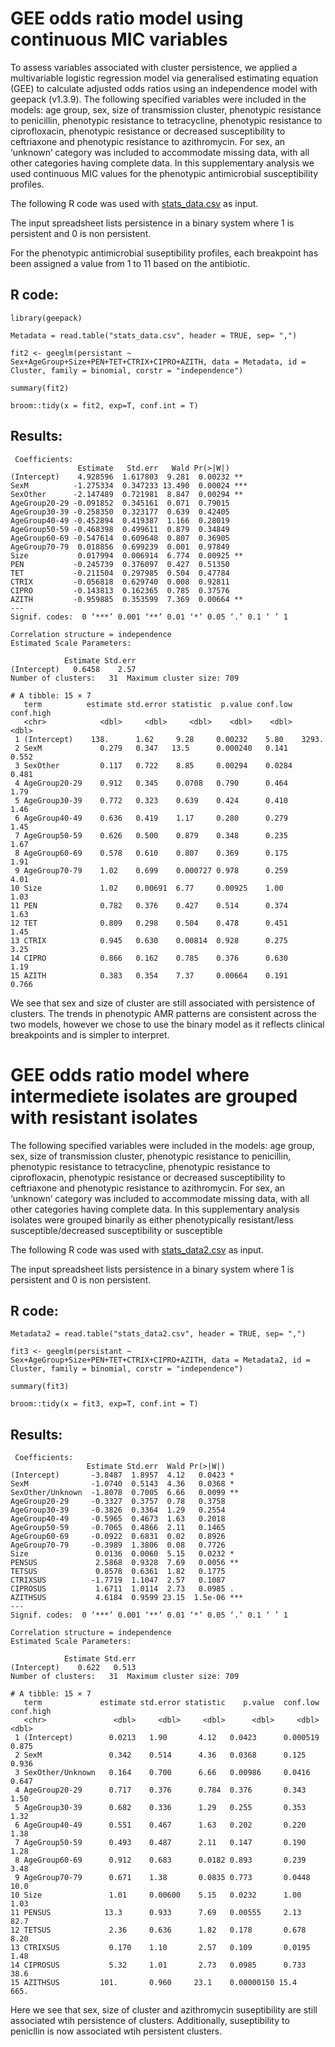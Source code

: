 # GEE odds ratio model using continuous MIC variables

To assess variables associated with cluster persistence, we applied a
multivariable logistic regression model via generalised estimating
equation (GEE) to calculate adjusted odds ratios using an independence
model with geepack (v1.3.9). The following specified variables were
included in the models: age group, sex, size of transmission cluster,
phenotypic resistance to penicillin, phenotypic resistance to
tetracycline, phenotypic resistance to ciprofloxacin, phenotypic
resistance or decreased susceptibility to ceftriaxone and phenotypic
resistance to azithromycin. For sex, an ‘unknown’ category was included
to accommodate missing data, with all other categories having complete
data. In this supplementary analysis we used continuous MIC values for
the phenotypic antimicrobial susceptibility profiles.

The following R code was used with
[stats_data.csv](https://github.com/mtaouk/Neisseria_gonorrhoeae_transmission_Australia/blob/main/Supplementary_analyses/Odds_ratio/stats_data.csv)
as input.

The input spreadsheet lists persistence in a binary system where 1 is
persistent and 0 is non persistent.

For the phenotypic antimicrobial suseptibility profiles, each breakpoint has been assigned a value from 1 to 11 based on the antibiotic.

## R code:

```         
library(geepack)

Metadata = read.table("stats_data.csv", header = TRUE, sep= ",")

fit2 <- geeglm(persistant ~ Sex+AgeGroup+Size+PEN+TET+CTRIX+CIPRO+AZITH, data = Metadata, id = Cluster, family = binomial, corstr = "independence") 

summary(fit2) 

broom::tidy(x = fit2, exp=T, conf.int = T)

```

## Results:

```         
 Coefficients:
               Estimate   Std.err   Wald Pr(>|W|)    
(Intercept)    4.928596  1.617803  9.281  0.00232 ** 
SexM          -1.275334  0.347233 13.490  0.00024 ***
SexOther      -2.147489  0.721981  8.847  0.00294 ** 
AgeGroup20-29 -0.091852  0.345161  0.071  0.79015    
AgeGroup30-39 -0.258350  0.323177  0.639  0.42405    
AgeGroup40-49 -0.452894  0.419387  1.166  0.28019    
AgeGroup50-59 -0.468398  0.499611  0.879  0.34849    
AgeGroup60-69 -0.547614  0.609648  0.807  0.36905    
AgeGroup70-79  0.018856  0.699239  0.001  0.97849    
Size           0.017994  0.006914  6.774  0.00925 ** 
PEN           -0.245739  0.376097  0.427  0.51350    
TET           -0.211504  0.297985  0.504  0.47784    
CTRIX         -0.056818  0.629740  0.008  0.92811    
CIPRO         -0.143813  0.162365  0.785  0.37576    
AZITH         -0.959885  0.353599  7.369  0.00664 ** 
---
Signif. codes:  0 ‘***’ 0.001 ‘**’ 0.01 ‘*’ 0.05 ‘.’ 0.1 ‘ ’ 1

Correlation structure = independence 
Estimated Scale Parameters:

            Estimate Std.err
(Intercept)   0.6458    2.57
Number of clusters:   31  Maximum cluster size: 709
```

```
# A tibble: 15 × 7
   term          estimate std.error statistic  p.value conf.low conf.high
   <chr>            <dbl>     <dbl>     <dbl>    <dbl>    <dbl>     <dbl>
 1 (Intercept)    138.      1.62     9.28     0.00232    5.80    3293.   
 2 SexM             0.279   0.347   13.5      0.000240   0.141      0.552
 3 SexOther         0.117   0.722    8.85     0.00294    0.0284     0.481
 4 AgeGroup20-29    0.912   0.345    0.0708   0.790      0.464      1.79 
 5 AgeGroup30-39    0.772   0.323    0.639    0.424      0.410      1.46 
 6 AgeGroup40-49    0.636   0.419    1.17     0.280      0.279      1.45 
 7 AgeGroup50-59    0.626   0.500    0.879    0.348      0.235      1.67 
 8 AgeGroup60-69    0.578   0.610    0.807    0.369      0.175      1.91 
 9 AgeGroup70-79    1.02    0.699    0.000727 0.978      0.259      4.01 
10 Size             1.02    0.00691  6.77     0.00925    1.00       1.03 
11 PEN              0.782   0.376    0.427    0.514      0.374      1.63 
12 TET              0.809   0.298    0.504    0.478      0.451      1.45 
13 CTRIX            0.945   0.630    0.00814  0.928      0.275      3.25 
14 CIPRO            0.866   0.162    0.785    0.376      0.630      1.19 
15 AZITH            0.383   0.354    7.37     0.00664    0.191      0.766
```

We see that sex and size of cluster are still associated with
persistence of clusters. The trends in phenotypic AMR patterns are
consistent across the two models, however we chose to use the binary
model as it reflects clinical breakpoints and is simpler to interpret.

# GEE odds ratio model where intermediete isolates are grouped with resistant isolates

The following specified variables were included in the models: age group, sex, size of transmission cluster,
phenotypic resistance to penicillin, phenotypic resistance to
tetracycline, phenotypic resistance to ciprofloxacin, phenotypic
resistance or decreased susceptibility to ceftriaxone and phenotypic
resistance to azithromycin. For sex, an ‘unknown’ category was included
to accommodate missing data, with all other categories having complete
data. In this supplementary analysis isolates were grouped binarily as either phenotypically resistant/less susceptible/decreased susceptibility or susceptible 

The following R code was used with
[stats_data2.csv](https://github.com/mtaouk/Neisseria_gonorrhoeae_transmission_Australia/blob/main/Supplementary_analyses/Odds_ratio/stats_data2.csv)
as input.

The input spreadsheet lists persistence in a binary system where 1 is
persistent and 0 is non persistent.

## R code:

```         
Metadata2 = read.table("stats_data2.csv", header = TRUE, sep= ",")

fit3 <- geeglm(persistant ~ Sex+AgeGroup+Size+PEN+TET+CTRIX+CIPRO+AZITH, data = Metadata2, id = Cluster, family = binomial, corstr = "independence") 

summary(fit3) 

broom::tidy(x = fit3, exp=T, conf.int = T)

```

## Results:

```         
 Coefficients:
                 Estimate Std.err  Wald Pr(>|W|)    
(Intercept)       -3.8487  1.8957  4.12   0.0423 *  
SexM              -1.0740  0.5143  4.36   0.0368 *  
SexOther/Unknown  -1.8078  0.7005  6.66   0.0099 ** 
AgeGroup20-29     -0.3327  0.3757  0.78   0.3758    
AgeGroup30-39     -0.3826  0.3364  1.29   0.2554    
AgeGroup40-49     -0.5965  0.4673  1.63   0.2018    
AgeGroup50-59     -0.7065  0.4866  2.11   0.1465    
AgeGroup60-69     -0.0922  0.6831  0.02   0.8926    
AgeGroup70-79     -0.3989  1.3806  0.08   0.7726    
Size               0.0136  0.0060  5.15   0.0232 *  
PENSUS             2.5868  0.9328  7.69   0.0056 ** 
TETSUS             0.8578  0.6361  1.82   0.1775    
CTRIXSUS          -1.7719  1.1047  2.57   0.1087    
CIPROSUS           1.6711  1.0114  2.73   0.0985 .  
AZITHSUS           4.6184  0.9599 23.15  1.5e-06 ***
---
Signif. codes:  0 ‘***’ 0.001 ‘**’ 0.01 ‘*’ 0.05 ‘.’ 0.1 ‘ ’ 1

Correlation structure = independence 
Estimated Scale Parameters:

            Estimate Std.err
(Intercept)    0.622   0.513
Number of clusters:   31  Maximum cluster size: 709 
```

```
# A tibble: 15 × 7
   term             estimate std.error statistic    p.value  conf.low conf.high
   <chr>               <dbl>     <dbl>     <dbl>      <dbl>     <dbl>     <dbl>
 1 (Intercept)        0.0213   1.90       4.12   0.0423      0.000519     0.875
 2 SexM               0.342    0.514      4.36   0.0368      0.125        0.936
 3 SexOther/Unknown   0.164    0.700      6.66   0.00986     0.0416       0.647
 4 AgeGroup20-29      0.717    0.376      0.784  0.376       0.343        1.50 
 5 AgeGroup30-39      0.682    0.336      1.29   0.255       0.353        1.32 
 6 AgeGroup40-49      0.551    0.467      1.63   0.202       0.220        1.38 
 7 AgeGroup50-59      0.493    0.487      2.11   0.147       0.190        1.28 
 8 AgeGroup60-69      0.912    0.683      0.0182 0.893       0.239        3.48 
 9 AgeGroup70-79      0.671    1.38       0.0835 0.773       0.0448      10.0  
10 Size               1.01     0.00600    5.15   0.0232      1.00         1.03 
11 PENSUS            13.3      0.933      7.69   0.00555     2.13        82.7  
12 TETSUS             2.36     0.636      1.82   0.178       0.678        8.20 
13 CTRIXSUS           0.170    1.10       2.57   0.109       0.0195       1.48 
14 CIPROSUS           5.32     1.01       2.73   0.0985      0.733       38.6  
15 AZITHSUS         101.       0.960     23.1    0.00000150 15.4        665.   
```
Here we see that sex, size of cluster and azithromycin suseptibility are still associated wtih persistence of clusters. Additionally, suseptibility to penicllin is now associated wtih persistent clusters. 



